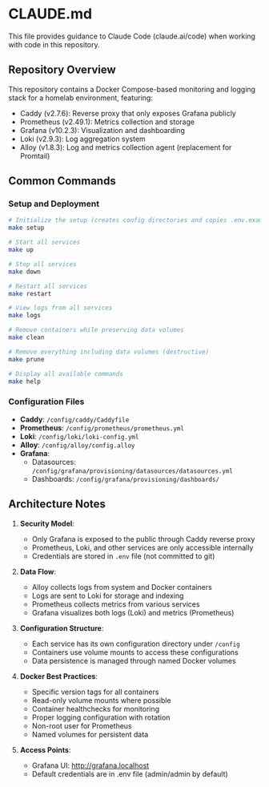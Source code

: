 # CLAUDE.md

This file provides guidance to Claude Code (claude.ai/code) when working with code in this repository.

## Repository Overview

This repository contains a Docker Compose-based monitoring and logging stack for a homelab environment, featuring:

- Caddy (v2.7.6): Reverse proxy that only exposes Grafana publicly
- Prometheus (v2.49.1): Metrics collection and storage
- Grafana (v10.2.3): Visualization and dashboarding
- Loki (v2.9.3): Log aggregation system
- Alloy (v1.8.3): Log and metrics collection agent (replacement for Promtail)

## Common Commands

### Setup and Deployment

```bash
# Initialize the setup (creates config directories and copies .env.example to .env if needed)
make setup

# Start all services
make up

# Stop all services
make down

# Restart all services
make restart

# View logs from all services
make logs

# Remove containers while preserving data volumes
make clean

# Remove everything including data volumes (destructive)
make prune

# Display all available commands
make help
```

### Configuration Files

- **Caddy**: `/config/caddy/Caddyfile`
- **Prometheus**: `/config/prometheus/prometheus.yml`
- **Loki**: `/config/loki/loki-config.yml`
- **Alloy**: `/config/alloy/config.alloy`
- **Grafana**: 
  - Datasources: `/config/grafana/provisioning/datasources/datasources.yml`
  - Dashboards: `/config/grafana/provisioning/dashboards/`

## Architecture Notes

1. **Security Model**:
   - Only Grafana is exposed to the public through Caddy reverse proxy
   - Prometheus, Loki, and other services are only accessible internally
   - Credentials are stored in `.env` file (not committed to git)

2. **Data Flow**:
   - Alloy collects logs from system and Docker containers
   - Logs are sent to Loki for storage and indexing
   - Prometheus collects metrics from various services
   - Grafana visualizes both logs (Loki) and metrics (Prometheus)

3. **Configuration Structure**:
   - Each service has its own configuration directory under `/config`
   - Containers use volume mounts to access these configurations
   - Data persistence is managed through named Docker volumes

4. **Docker Best Practices**:
   - Specific version tags for all containers
   - Read-only volume mounts where possible 
   - Container healthchecks for monitoring
   - Proper logging configuration with rotation
   - Non-root user for Prometheus
   - Named volumes for persistent data

5. **Access Points**:
   - Grafana UI: http://grafana.localhost
   - Default credentials are in .env file (admin/admin by default)